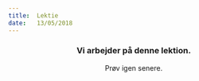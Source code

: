 ```yaml
---
title:  Lektie
date:   13/05/2018
---
```


### <center>Vi arbejder på denne lektion.</center>
<center>Prøv igen senere.</center>